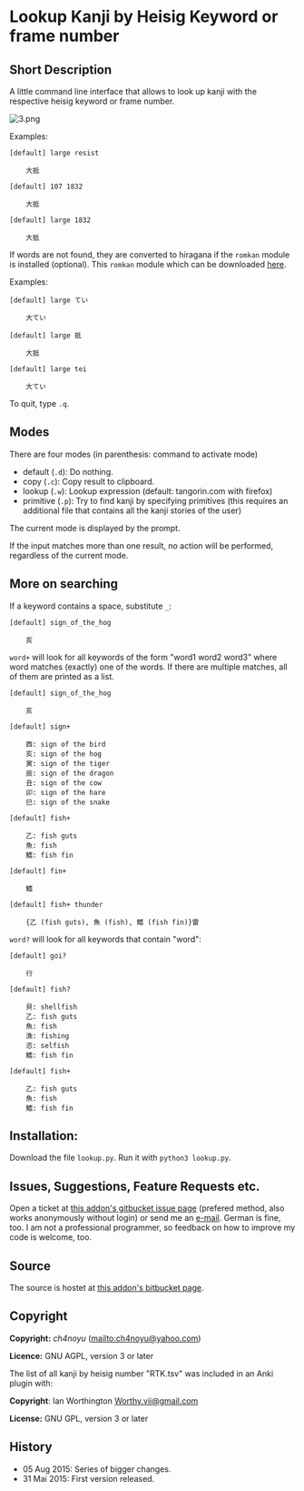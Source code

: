 # Lookup Kanji by Heisig Keyword or frame number

## Short Description
A little command line interface that allows to look up kanji with the respective heisig keyword or frame number.

![3.png](https://bitbucket.org/repo/qe4bg9/images/254760220-3.png)

Examples:
    
    [default] large resist

        大抵

    [default] 107 1832

        大抵

    [default] large 1832

        大抵

If words are not found, they are converted to hiragana if the ```romkan``` module is installed (optional). 
This ```romkan``` module which can be downloaded [here](https://pypi.python.org/pypi/romkan). 

Examples:
    
    [default] large てい

        大てい

    [default] large 抵

        大抵

    [default] large tei

        大てい

To quit, type ```.q```.

## Modes 

There are four modes (in parenthesis: command to activate mode)

* default (```.d```): Do nothing.
* copy (```.c```): Copy result to clipboard.
* lookup (```.w```): Lookup expression (default: tangorin.com with firefox)
* primitive (```.p```): Try to find kanji by specifying primitives (this requires an additional file that contains all the kanji stories of the user)

The current mode is displayed by the prompt.

If the input matches more than one result, no action will be performed, regardless of the current mode.
    
## More on searching

If a keyword contains a space, substitute ```_```:

    [default] sign_of_the_hog

        亥

```word+``` will look for all keywords of the form "word1 word2 word3" where word matches (exactly) one of the words. If
there are multiple matches, all of them are printed as a list. 

    [default] sign_of_the_hog

        亥

    [default] sign+

        酉: sign of the bird
        亥: sign of the hog
        寅: sign of the tiger
        辰: sign of the dragon
        丑: sign of the cow
        卯: sign of the hare
        巳: sign of the snake

    [default] fish+

        乙: fish guts
        魚: fish
        鰭: fish fin

    [default] fin+

        鰭

    [default] fish+ thunder

        {乙 (fish guts), 魚 (fish), 鰭 (fish fin)}雷


```word?``` will look for all keywords that contain "word":

    [default] goi?

        行

    [default] fish?

        貝: shellfish
        乙: fish guts
        魚: fish
        漁: fishing
        恣: selfish
        鰭: fish fin

    [default] fish+

        乙: fish guts
        魚: fish
        鰭: fish fin


## Installation:

Download the file ```lookup.py```. Run it with ```python3 lookup.py```.

## Issues, Suggestions, Feature Requests etc.

Open a ticket at [this addon's gitbucket issue page](https://bitbucket.org/ch4noyu/lookup-kanji-by-heisig-keyword/issues?status=new&status=open) (prefered method, also works anonymously without login) or send me an [e-mail](mailto:ch4noyu@yahoo.com). German is fine, too. I am not a professional programmer, so feedback on how to improve my code is welcome, too.

## Source

The source is hostet at [this addon's bitbucket page](https://bitbucket.org/ch4noyu/lookup-kanji-by-heisig-keyword/overview).

## Copyright

**Copyright:** *ch4noyu* (<mailto:ch4noyu@yahoo.com>)

**Licence:** GNU AGPL, version 3 or later

The list of all kanji by heisig number "RTK.tsv" was included in an Anki plugin with:

**Copyright**: Ian Worthington <Worthy.vii@gmail.com>

**License:** GNU GPL, version 3 or later

## History

* 05 Aug 2015: Series of bigger changes.
* 31 Mai 2015: First version released.